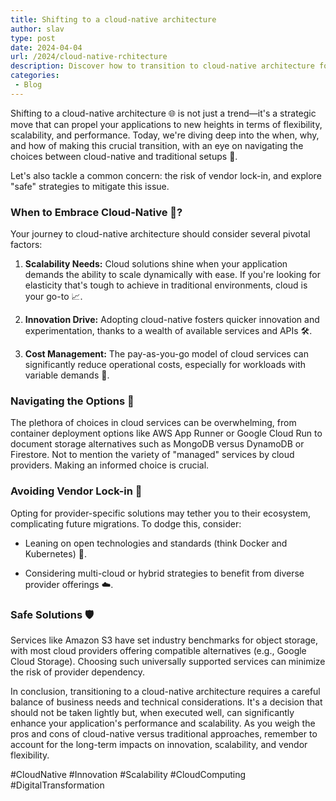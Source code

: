 ```yaml
---
title: Shifting to a cloud-native architecture
author: slav
type: post
date: 2024-04-04
url: /2024/cloud-native-rchitecture
description: Discover how to transition to cloud-native architecture for improved scalability and innovation. Learn to avoid vendor lock-in with strategic choices in technology
categories:
 - Blog
---
```


Shifting to a cloud-native architecture 🌐 is not just a trend—it's a strategic move that can propel your applications to new heights in terms of flexibility, scalability, and performance. Today, we're diving deep into the when, why, and how of making this crucial transition, with an eye on navigating the choices between cloud-native and traditional setups 🚀.

Let's also tackle a common concern: the risk of vendor lock-in, and explore "safe" strategies to mitigate this issue.

<!--more-->

### When to Embrace Cloud-Native 🤔?

Your journey to cloud-native architecture should consider several pivotal factors:

1. **Scalability Needs:** Cloud solutions shine when your application demands the ability to scale dynamically with ease. If you're looking for elasticity that's tough to achieve in traditional environments, cloud is your go-to 📈.

2. **Innovation Drive:** Adopting cloud-native fosters quicker innovation and experimentation, thanks to a wealth of available services and APIs 🛠️.

3. **Cost Management:** The pay-as-you-go model of cloud services can significantly reduce operational costs, especially for workloads with variable demands 💸.

### Navigating the Options 🧭

The plethora of choices in cloud services can be overwhelming, from container deployment options like AWS App Runner or Google Cloud Run to document storage alternatives such as MongoDB versus DynamoDB or Firestore. Not to mention the variety of "managed" services by cloud providers. Making an informed choice is crucial.

### Avoiding Vendor Lock-in 🚫

Opting for provider-specific solutions may tether you to their ecosystem, complicating future migrations. To dodge this, consider:

- Leaning on open technologies and standards (think Docker and Kubernetes) 🌟.

- Considering multi-cloud or hybrid strategies to benefit from diverse provider offerings ☁️.

### Safe Solutions 🛡️

Services like Amazon S3 have set industry benchmarks for object storage, with most cloud providers offering compatible alternatives (e.g., Google Cloud Storage). Choosing such universally supported services can minimize the risk of provider dependency.

In conclusion, transitioning to a cloud-native architecture requires a careful balance of business needs and technical considerations. It's a decision that should not be taken lightly but, when executed well, can significantly enhance your application's performance and scalability. As you weigh the pros and cons of cloud-native versus traditional approaches, remember to account for the long-term impacts on innovation, scalability, and vendor flexibility.

#CloudNative #Innovation #Scalability #CloudComputing #DigitalTransformation